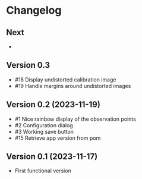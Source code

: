 # Changelog

## Next

-

## Version 0.3

- #18 Display undistorted calibration image
- #19 Handle margins around undistorted images

## Version 0.2 (2023-11-19)

- #1 Nice rainbow display of the observation points
- #2 Configuration dialog
- #3 Working save button
- #15 Retrieve app version from pom

## Version 0.1 (2023-11-17)

- First functional version
